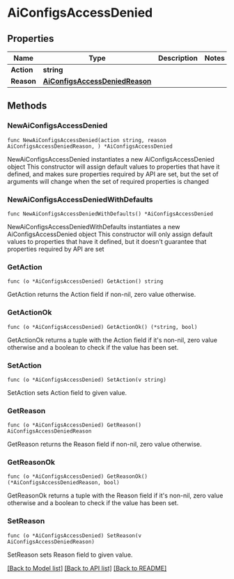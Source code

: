 # AiConfigsAccessDenied

## Properties

Name | Type | Description | Notes
------------ | ------------- | ------------- | -------------
**Action** | **string** |  | 
**Reason** | [**AiConfigsAccessDeniedReason**](AiConfigsAccessDeniedReason.md) |  | 

## Methods

### NewAiConfigsAccessDenied

`func NewAiConfigsAccessDenied(action string, reason AiConfigsAccessDeniedReason, ) *AiConfigsAccessDenied`

NewAiConfigsAccessDenied instantiates a new AiConfigsAccessDenied object
This constructor will assign default values to properties that have it defined,
and makes sure properties required by API are set, but the set of arguments
will change when the set of required properties is changed

### NewAiConfigsAccessDeniedWithDefaults

`func NewAiConfigsAccessDeniedWithDefaults() *AiConfigsAccessDenied`

NewAiConfigsAccessDeniedWithDefaults instantiates a new AiConfigsAccessDenied object
This constructor will only assign default values to properties that have it defined,
but it doesn't guarantee that properties required by API are set

### GetAction

`func (o *AiConfigsAccessDenied) GetAction() string`

GetAction returns the Action field if non-nil, zero value otherwise.

### GetActionOk

`func (o *AiConfigsAccessDenied) GetActionOk() (*string, bool)`

GetActionOk returns a tuple with the Action field if it's non-nil, zero value otherwise
and a boolean to check if the value has been set.

### SetAction

`func (o *AiConfigsAccessDenied) SetAction(v string)`

SetAction sets Action field to given value.


### GetReason

`func (o *AiConfigsAccessDenied) GetReason() AiConfigsAccessDeniedReason`

GetReason returns the Reason field if non-nil, zero value otherwise.

### GetReasonOk

`func (o *AiConfigsAccessDenied) GetReasonOk() (*AiConfigsAccessDeniedReason, bool)`

GetReasonOk returns a tuple with the Reason field if it's non-nil, zero value otherwise
and a boolean to check if the value has been set.

### SetReason

`func (o *AiConfigsAccessDenied) SetReason(v AiConfigsAccessDeniedReason)`

SetReason sets Reason field to given value.



[[Back to Model list]](../README.md#documentation-for-models) [[Back to API list]](../README.md#documentation-for-api-endpoints) [[Back to README]](../README.md)


